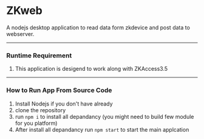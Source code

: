 # ZKweb 
A nodejs desktop application to read data form zkdevice and post data to webserver. 

---
### Runtime Requirement
  1. This application is desigend to work along with ZKAccess3.5 

---
### How to Run App From Source Code 
1. Install Nodejs if you don't have already  
2. clone the repository
3. run `npm i` to install all depandancy (you might need to build few module for you platform)
4. After install all depandancy run `npm start` to start the main applcation
